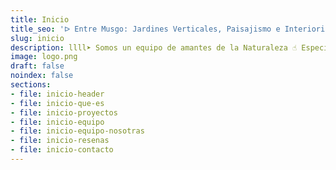 ```yaml
---
title: Inicio
title_seo: 'ᐅ Entre Musgo: Jardines Verticales, Paisajismo e Interiorismo ◁'
slug: inicio
description: llll➤ Somos un equipo de amantes de la Naturaleza ☝ Especializadas en Diseño de Interiores, Jardines Verticales y Paisajismo.
image: logo.png
draft: false
noindex: false
sections:
- file: inicio-header
- file: inicio-que-es
- file: inicio-proyectos
- file: inicio-equipo
- file: inicio-equipo-nosotras
- file: inicio-resenas
- file: inicio-contacto
---
```

